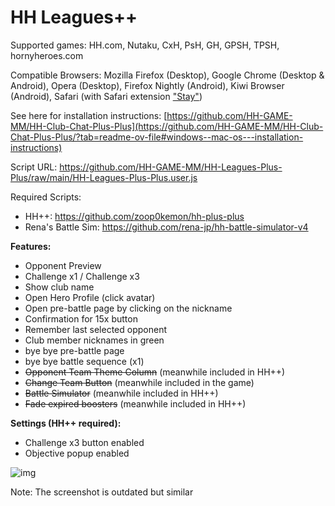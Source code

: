 # HH Leagues++

Supported games: HH.com, Nutaku, CxH, PsH, GH, GPSH, TPSH, hornyheroes.com

Compatible Browsers: Mozilla Firefox (Desktop), Google Chrome (Desktop & Android), Opera (Desktop), Firefox Nightly (Android), Kiwi Browser (Android), Safari (with Safari extension ["Stay"](https://apps.apple.com/us/app/stay-for-safari/id1591620171))

See here for installation instructions: [https://github.com/HH-GAME-MM/HH-Club-Chat-Plus-Plus](https://github.com/HH-GAME-MM/HH-Club-Chat-Plus-Plus/?tab=readme-ov-file#windows--mac-os---installation-instructions)

Script URL: https://github.com/HH-GAME-MM/HH-Leagues-Plus-Plus/raw/main/HH-Leagues-Plus-Plus.user.js

Required Scripts:
- HH++: https://github.com/zoop0kemon/hh-plus-plus
- Rena's Battle Sim: https://github.com/rena-jp/hh-battle-simulator-v4

<b>Features:</b>

- Opponent Preview
- Challenge x1 / Challenge x3
- Show club name
- Open Hero Profile (click avatar)
- Open pre-battle page by clicking on the nickname
- Confirmation for 15x button
- Remember last selected opponent
- Club member nicknames in green
- bye bye pre-battle page
- bye bye battle sequence (x1)
- ~~Opponent Team Theme Column~~ (meanwhile included in HH++)
- ~~Change Team Button~~ (meanwhile included in the game)
- ~~Battle Simulator~~ (meanwhile included in HH++)
- ~~Fade expired boosters~~ (meanwhile included in HH++)

<b>Settings (HH++ required):</b>
- Challenge x3 button enabled
- Objective popup enabled

![img](https://github.com/HH-GAME-MM/HH-Leagues-Plus-Plus/assets/107755486/cd1ee67c-1f0f-4449-bbb9-f5c9c7a7dd02)

Note: The screenshot is outdated but similar
